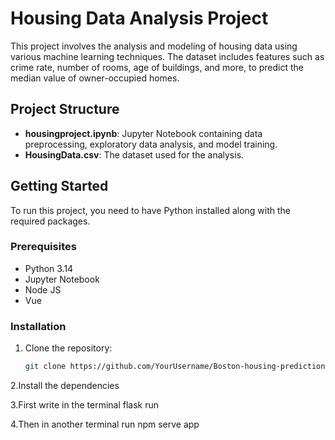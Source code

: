 # Housing Data Analysis Project

This project involves the analysis and modeling of housing data using various machine learning techniques. The dataset includes features such as crime rate, number of rooms, age of buildings, and more, to predict the median value of owner-occupied homes.

## Project Structure

- **housingproject.ipynb**: Jupyter Notebook containing data preprocessing, exploratory data analysis, and model training.
- **HousingData.csv**: The dataset used for the analysis.

## Getting Started

To run this project, you need to have Python installed along with the required packages.

### Prerequisites

- Python 3.14
- Jupyter Notebook
- Node JS
- Vue

### Installation

1. Clone the repository:
   ```bash
   git clone https://github.com/YourUsername/Boston-housing-prediction.git

2.Install the dependencies

3.First write in the terminal flask run

4.Then in another terminal run npm serve app
